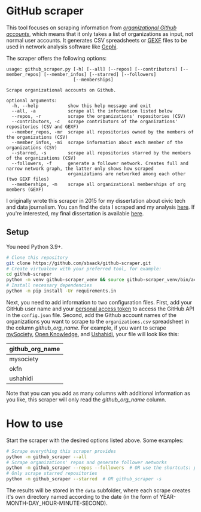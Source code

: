 # GitHub scraper

This tool focuses on scraping information from _[organizational Github accounts](https://developer.github.com/v3/orgs/)_, which means that it only takes a list of organizations as input, not normal user accounts. It generates CSV spreadsheets or [GEXF](https://gephi.org/gexf/format/) files to be used in network analysis software like [Gephi](https://gephi.github.io/).

The scraper offers the following options:

```
usage: github_scraper.py [-h] [--all] [--repos] [--contributors] [--member_repos] [--member_infos] [--starred] [--followers]
                         [--memberships]

Scrape organizational accounts on Github.

optional arguments:
  -h, --help           show this help message and exit
  --all, -a            scrape all the information listed below
  --repos, -r          scrape the organizations' repositories (CSV)
  --contributors, -c   scrape contributors of the organizations' repositories (CSV and GEXF)
  --member_repos, -mr  scrape all repositories owned by the members of the organizations (CSV)
  --member_infos, -mi  scrape information about each member of the organizations (CSV)
  --starred, -s        scrape all repositories starred by the members of the organizations (CSV)
  --followers, -f      generate a follower network. Creates full and narrow network graph, the latter only shows how scraped
                       organizations are networked among each other (two GEXF files)
  --memberships, -m    scrape all organizational memberships of org members (GEXF)
```

I originally wrote this scraper in 2015 for my dissertation about civic tech and data journalism. You can find the data I scraped and my analysis [here](https://sbaack.com/blog/scraping-the-global-civic-tech-community-on-github-part-2.html). If you're interested, my final dissertation is available [here](https://research.rug.nl/en/publications/knowing-what-counts-how-journalists-and-civic-technologists-use-a).

## Setup

You need Python 3.9+.

```bash
# Clone this repository
git clone https://github.com/sbaack/github-scraper.git
# Create virtualenv with your preferred tool, for example:
cd github-scraper
python -m venv github-scraper_venv && source github-scraper_venv/bin/activate
# Install necessary dependencies
python -m pip install -Ur requirements.in
```

Next, you need to add information to two configuration files. First, add your GitHub user name and your [personal access token](https://github.com/settings/tokens) to access the GitHub API in the `config.json` file. Second, add the Github account names of the organizations you want to scrape to the `organizations.csv` spreadsheet in the column *github_org_name*. For example, if you want to scrape [mySociety](https://github.com/mysociety), [Open Knowledge](https://github.com/okfn), and [Ushahidi](https://github.com/ushahidi), your file will look like this:

| github_org_name |
| :-------------- |
| mysociety       |
| okfn            |
| ushahidi        |

Note that you can you add as many columns with additional information as you like, this scraper will only read the *github_org_name* column.

# How to use

Start the scraper with the desired options listed above. Some examples:

```bash
# Scrape everything this scraper provides
python -m github_scraper --all
# Scrape organizations' repos and generate follower networks
python -m github_scraper --repos --followers  # OR use the shortcuts: python -m github_scraper -r -f
# Only scrape starred repositories
python -m github_scraper --starred  # OR github_scraper -s
```

The results will be stored in the `data` subfolder, where each scrape creates it's own directory named according to the date (in the form of YEAR-MONTH-DAY_HOUR-MINUTE-SECOND).
